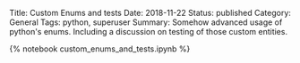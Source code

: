 Title: Custom Enums and tests
Date: 2018-11-22
Status: published
Category: General
Tags: python, superuser
Summary: Somehow advanced usage of python's enums. Including a discussion on testing of those custom entities.

{% notebook custom_enums_and_tests.ipynb %}
